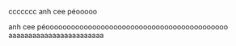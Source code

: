 ccccccc
anh cee péooooo

anh cee péooooooooooooooooooooooooooooooooooooooooooo
aaaaaaaaaaaaaaaaaaaaaaaa

